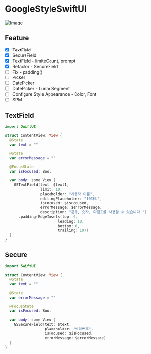 # GoogleStyleSwiftUI

![Image](https://drive.google.com/uc?export=view&id=1hMiMVD3qbRP6fWTKKsp4H7ASxYneAo1M)  

## Feature
* [x] TextField
* [x] SecureField
* [x] TextField - limiteCount, prompt
* [x] Refactor - SecureField
* [ ] Fix - padding()
* [ ] Picker
* [ ] DatePicker
* [ ] DatePicker - Lunar Segment
* [ ] Configure Style Appearance - Color, Font
* [ ] SPM

## TextField
```swift
import SwiftUI

struct ContentView: View {
  @State
  var text = ""

  @State
  var errorMessage = ""

  @FocusState
  var isFocused: Bool

  var body: some View {
    GSTextField(text: $text1,
                limit: 10,
                placeholder: "사용자 이름",
                editingPlaceholder: "10자리",
                isFocused: $isFocused,
                errorMessage: $errorMessage,
                description: "문자, 숫자, 마침표를 사용할 수 있습니다.")
      .padding(EdgeInsets(top: 0,
                        leading: 10,
                        bottom: 0,
                        trailing: 10))
  }
}
```

## Secure
```swift
import SwiftUI

struct ContentView: View {
  @State
  var text = ""

  @State
  var errorMessage = ""

  @FocusState
  var isFocused: Bool

  var body: some View {
    GSSecureField(text: $text,
                  placeholder: "비밀번호",
                  isFocused: $isFocused,
                  errorMessage: $errorMessage)
  }
}
```
